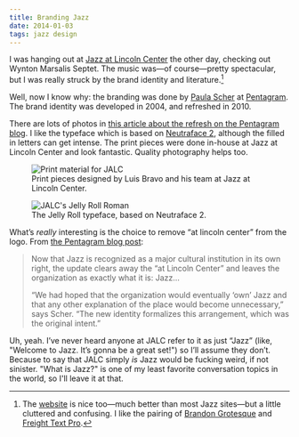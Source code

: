 ```yaml
---
title: Branding Jazz
date: 2014-01-03
tags: jazz design
---
```


I was hanging out at [Jazz at Lincoln Center](http://jalc.org) the other day, checking out Wynton Marsalis Septet. The music was—of course—pretty spectacular, but I was really struck by the brand identity and literature.[^website] 

Well, now I know why: the branding was done by [Paula Scher](http://thegreatdiscontent.com/paula-scher) at [Pentagram][8440-001]. The brand identity was developed in 2004, and refreshed in 2010. 

There are lots of photos in [this article about the refresh on the Pentagram blog](http://new.pentagram.com/2013/10/new-work-jazz-at-lincoln-center/). I like the typeface which is based on [Neutraface 2](http://www.houseind.com/fonts/neutraface2), although the filled in letters can get intense. The print pieces were done in-house at Jazz at Lincoln Center and look fantastic. Quality photography helps too.

<div class="wide">
<figure>
    <img src="jalc.jpg" alt="Print material for JALC">
    <figcaption>Print pieces designed by Luis Bravo and his team at Jazz at Lincoln Center.</figcaption>
</figure>
</div>
<figure>
    <img src="jalc-typeface.jpg" alt="JALC's Jelly Roll Roman">
    <figcaption>The Jelly Roll typeface, based on Neutraface 2.</figcaption>
</figure>

What’s *really* interesting is the choice to remove “at lincoln center” from the logo. From [the Pentagram blog post](http://new.pentagram.com/2013/10/new-work-jazz-at-lincoln-center/): 

> Now that Jazz is recognized as a major cultural institution in its own right, the update clears away the “at Lincoln Center” and leaves the organization as exactly what it is: Jazz&hellip;
>
> “We had hoped that the organization would eventually ‘own’ Jazz and that any other explanation of the place would become unnecessary,” says Scher. “The new identity formalizes this arrangement, which was the original intent.”

Uh, yeah. I’ve never heard anyone at <abbr>JALC</abbr> refer to it as just “Jazz” (like, "Welcome to Jazz. It’s gonna be a great set!") so I’ll assume they don’t. Because to say that <abbr>JALC</abbr> simply *is* Jazz would be fucking weird, if not sinister. "What is Jazz?" is one of my least favorite conversation topics in the world, so I'll leave it at that. 

[^website]: The [website](http://jalc.org) is nice too—much better than most Jazz sites—but a little cluttered and confusing. I like the pairing of [Brandon Grotesque][8440-002] and [Freight Text Pro][8440-003].

[8440-001]: http://www.pentagram.com/
[8440-002]: http://www.myfonts.com/fonts/hvdfonts/brandon-grotesque/
[8440-003]: http://www.myfonts.com/fonts/garagefonts/freight-text-pro/